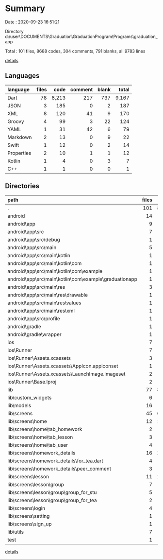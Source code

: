 # Summary

Date : 2020-09-23 16:51:21

Directory d:\user\DOCUMENTS\Graduation\GraduationProgram\Programs\graduation_app

Total : 101 files,  8688 codes, 304 comments, 791 blanks, all 9783 lines

[details](details.md)

## Languages
| language | files | code | comment | blank | total |
| :--- | ---: | ---: | ---: | ---: | ---: |
| Dart | 78 | 8,213 | 217 | 737 | 9,167 |
| JSON | 3 | 185 | 0 | 2 | 187 |
| XML | 8 | 120 | 41 | 9 | 170 |
| Groovy | 4 | 99 | 3 | 22 | 124 |
| YAML | 1 | 31 | 42 | 6 | 79 |
| Markdown | 2 | 13 | 0 | 9 | 22 |
| Swift | 1 | 12 | 0 | 2 | 14 |
| Properties | 2 | 10 | 1 | 1 | 12 |
| Kotlin | 1 | 4 | 0 | 3 | 7 |
| C++ | 1 | 1 | 0 | 0 | 1 |

## Directories
| path | files | code | comment | blank | total |
| :--- | ---: | ---: | ---: | ---: | ---: |
| . | 101 | 8,688 | 304 | 791 | 9,783 |
| android | 14 | 212 | 43 | 33 | 288 |
| android\app | 9 | 161 | 42 | 22 | 225 |
| android\app\src | 7 | 63 | 39 | 10 | 112 |
| android\app\src\debug | 1 | 4 | 3 | 1 | 8 |
| android\app\src\main | 5 | 55 | 33 | 8 | 96 |
| android\app\src\main\kotlin | 1 | 4 | 0 | 3 | 7 |
| android\app\src\main\kotlin\com | 1 | 4 | 0 | 3 | 7 |
| android\app\src\main\kotlin\com\example | 1 | 4 | 0 | 3 | 7 |
| android\app\src\main\kotlin\com\example\graduationapp | 1 | 4 | 0 | 3 | 7 |
| android\app\src\main\res | 3 | 17 | 10 | 3 | 30 |
| android\app\src\main\res\drawable | 1 | 4 | 7 | 2 | 13 |
| android\app\src\main\res\values | 1 | 9 | 3 | 1 | 13 |
| android\app\src\main\res\xml | 1 | 4 | 0 | 0 | 4 |
| android\app\src\profile | 1 | 4 | 3 | 1 | 8 |
| android\gradle | 1 | 5 | 1 | 1 | 7 |
| android\gradle\wrapper | 1 | 5 | 1 | 1 | 7 |
| ios | 7 | 222 | 2 | 8 | 232 |
| ios\Runner | 7 | 222 | 2 | 8 | 232 |
| ios\Runner\Assets.xcassets | 3 | 148 | 0 | 4 | 152 |
| ios\Runner\Assets.xcassets\AppIcon.appiconset | 1 | 122 | 0 | 1 | 123 |
| ios\Runner\Assets.xcassets\LaunchImage.imageset | 2 | 26 | 0 | 3 | 29 |
| ios\Runner\Base.lproj | 2 | 61 | 2 | 2 | 65 |
| lib | 77 | 8,199 | 207 | 730 | 9,136 |
| lib\custom_widgets | 6 | 211 | 2 | 34 | 247 |
| lib\models | 16 | 787 | 1 | 104 | 892 |
| lib\screens | 45 | 6,717 | 195 | 511 | 7,423 |
| lib\screens\home | 12 | 1,982 | 22 | 140 | 2,144 |
| lib\screens\home\tab_homework | 2 | 278 | 1 | 24 | 303 |
| lib\screens\home\tab_lesson | 3 | 918 | 5 | 62 | 985 |
| lib\screens\home\tab_user | 4 | 571 | 16 | 32 | 619 |
| lib\screens\homework_details | 16 | 2,818 | 6 | 189 | 3,013 |
| lib\screens\homework_details\for_tea.dart | 4 | 861 | 0 | 54 | 915 |
| lib\screens\homework_details\peer_comment | 3 | 428 | 0 | 38 | 466 |
| lib\screens\lesson | 11 | 1,249 | 9 | 121 | 1,379 |
| lib\screens\lesson\group | 7 | 742 | 9 | 69 | 820 |
| lib\screens\lesson\group\group_for_stu | 5 | 597 | 8 | 53 | 658 |
| lib\screens\lesson\group\group_for_tea | 2 | 145 | 1 | 16 | 162 |
| lib\screens\login | 4 | 277 | 149 | 40 | 466 |
| lib\screens\setting | 1 | 236 | 8 | 6 | 250 |
| lib\screens\sign_up | 1 | 155 | 1 | 15 | 171 |
| lib\utils | 7 | 255 | 6 | 62 | 323 |
| test | 1 | 14 | 10 | 7 | 31 |

[details](details.md)